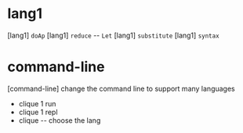 # lang1

[lang1] `doAp`
[lang1] `reduce` -- `Let`
[lang1] `substitute`
[lang1] `syntax`

# command-line

[command-line] change the command line to support many languages

- clique 1 run
- clique 1 repl
- clique -- choose the lang
